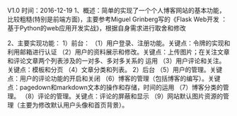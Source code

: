 V1.0  时间：2016-12-19
1、概述：简单的实现了一个个人博客网站的基本功能，比较粗糙(特别是前端方面)，主要参考Miguel Grinberg写的《Flask Web开发
：基于Python的web应用开发实战》，根据自身需求进行取舍和修改

2、主要实现功能：
1）前台：
（1）用户登录、注册功能。关键点：令牌的实现和利用邮箱进行认证
（2）用户的资料展示和修改。关键点：上传图片；在关注文章和评论文章两个列表涉及的一对多、多对多关系的
运用
（3）用户评论和关注。关键点：模板和分页
（4）文章分类和列表。
2）后台
（5）用户的管理。关键点：用户的评论功能的开启和关闭
（6）博客的管理（包括博客的编写）。关键点：pagedown和markdown文本的操作和存储，时间的运用
（7）博客分类的管理。
（8）评论的管理。关键点：评论的屏蔽和显示
（9）网站默认图片资源的管理（主要为修改默认用户头像和首页背景）。
